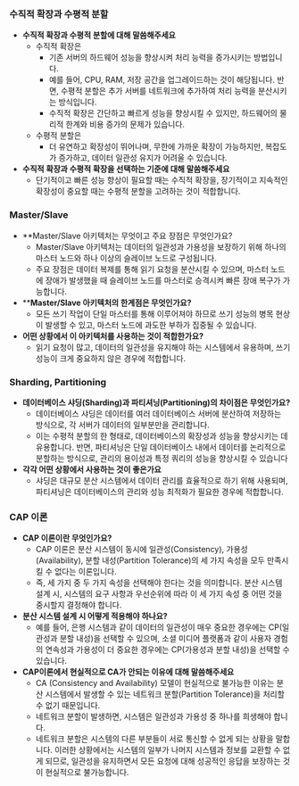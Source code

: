 ### 수직적 확장과 수평적 분할
- **수직적 확장과 수평적 분할에 대해 말씀해주세요**
	- 수직적 확장은 
		- 기존 서버의 하드웨어 성능을 향상시켜 처리 능력을 증가시키는 방법입니다. 
		- 예를 들어, CPU, RAM, 저장 공간을 업그레이드하는 것이 해당됩니다. 반면, 수평적 분할은 추가 서버를 네트워크에 추가하여 처리 능력을 분산시키는 방식입니다. 
		- 수직적 확장은 간단하고 빠르게 성능을 향상시킬 수 있지만, 하드웨어의 물리적 한계와 비용 증가의 문제가 있습니다. 
	- 수평적 분할은 
		- 더 유연하고 확장성이 뛰어나며, 무한에 가까운 확장이 가능하지만, 복잡도가 증가하고, 데이터 일관성 유지가 어려울 수 있습니다. 
- **수직적 확장과 수평적 확장을 선택하는 기준에 대해 말씀해주세요**
	- 단기적이고 빠른 성능 향상이 필요할 때는 수직적 확장을, 장기적이고 지속적인 확장성이 중요할 때는 수평적 분할을 고려하는 것이 적합합니다.

### Master/Slave
- **Master/Slave 아키텍처는 무엇이고 주요 장점은 무엇인가요?
	- Master/Slave 아키텍처는 데이터의 일관성과 가용성을 보장하기 위해 하나의 마스터 노드와 하나 이상의 슬레이브 노드로 구성됩니다.
	- 주요 장점은 데이터 복제를 통해 읽기 요청을 분산시킬 수 있으며, 마스터 노드에 장애가 발생했을 때 슬레이브 노드를 마스터로 승격시켜 빠른 장애 복구가 가능합니다. 
- ****Master/Slave 아키텍처의 한계점은 무엇인가요?**
	- 모든 쓰기 작업이 단일 마스터를 통해 이루어져야 하므로 쓰기 성능의 병목 현상이 발생할 수 있고, 마스터 노드에 과도한 부하가 집중될 수 있습니다.
- **어떤 상황에서 이 아키텍처를 사용하는 것이 적합한가요?**
	- 읽기 요청이 많고, 데이터의 일관성을 유지해야 하는 시스템에서 유용하며, 쓰기 성능이 크게 중요하지 않은 경우에 적합합니다.

### Sharding, Partitioning
- **데이터베이스 샤딩(Sharding)과 파티셔닝(Partitioning)의 차이점은 무엇인가요?**
	- 데이터베이스 샤딩은 데이터를 여러 데이터베이스 서버에 분산하여 저장하는 방식으로, 각 서버가 데이터의 일부분만을 관리합니다. 
	- 이는 수평적 분할의 한 형태로, 데이터베이스의 확장성과 성능을 향상시키는 데 유용합니다. 반면, 파티셔닝은 단일 데이터베이스 내에서 데이터를 논리적으로 분할하는 방식으로, 관리의 용이성과 특정 쿼리의 성능을 향상시킬 수 있습니다
- **각각 어떤 상황에서 사용하는 것이 좋은가요**
	- 샤딩은 대규모 분산 시스템에서 데이터 관리를 효율적으로 하기 위해 사용되며, 파티셔닝은 데이터베이스의 관리와 성능 최적화가 필요한 경우에 적합합니다.

### CAP 이론
- **CAP 이론이란 무엇인가요?**
	- CAP 이론은 분산 시스템이 동시에 일관성(Consistency), 가용성(Availability), 분할 내성(Partition Tolerance)의 세 가지 속성을 모두 만족시킬 수 없다는 이론입니다.
	- 즉, 세 가지 중 두 가지 속성을 선택해야 한다는 것을 의미합니다. 분산 시스템 설계 시, 시스템의 요구 사항과 우선순위에 따라 이 세 가지 속성 중 어떤 것을 중시할지 결정해야 합니다. 
- **분산 시스템 설계 시 어떻게 적용해야 하나요?**
	- 예를 들어, 은행 시스템과 같이 데이터의 일관성이 매우 중요한 경우에는 CP(일관성과 분할 내성)을 선택할 수 있으며, 소셜 미디어 플랫폼과 같이 사용자 경험의 연속성과 가용성이 더 중요한 경우에는 CP(가용성과 분할 내성)을 선택할 수 있습니다.
- **CAP이론에서 현실적으로 CA가 안되는 이유에 대해 말씀해주세요**
	- CA (Consistency and Availability) 모델이 현실적으로 불가능한 이유는 분산 시스템에서 발생할 수 있는 네트워크 분할(Partition Tolerance)을 처리할 수 없기 때문입니다. 
	- 네트워크 분할이 발생하면, 시스템은 일관성과 가용성 중 하나를 희생해야 합니다.
	- 네트워크 분할은 시스템의 다른 부분들이 서로 통신할 수 없게 되는 상황을 말합니다. 이러한 상황에서는 시스템의 일부가 나머지 시스템과 정보를 교환할 수 없게 되므로, 일관성을 유지하면서 모든 요청에 대해 성공적인 응답을 보장하는 것이 현실적으로 불가능합니다.
